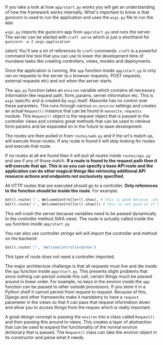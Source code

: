 If you take a look at how `app/start.py` works you will get an understanding of how the framework works internally. What's important to know is that gunicorn is used to run the application and uses the `wsgi.py` file to run the app.

`wsgi.py` imports the gunicorn app from `app/start.py` and runs the server. The server can be started with `craft serve` which is just a shorthand for `gunicorn -w 2 wsgi:application`

{alert} You'll see a lot of references to `craft` commands. `craft` is a powerful command line tool that you can use to lower the development time of mundane tasks like creating controllers, views, models and deployments.

Once the application is running, the `app` function inside `app/start.py` is only ran on requests to the server (e.x browser requests, POST requests, external requests etc) and not when the server starts.

The `app.py` function takes an `environ` variable which contains all necessary information like request path, form_params, server information etc. This is `wsgi` specific and is created by `wsgi` itself. Masonite has no control over these paramters. This runs through various `os.environ` settings and creates an actual `Request()` instance that can be found in `masonite.requests` module. This `Request()` object is the request object that is passed to the controller views and contains great methods that can be used to retrieve form params and be expanded on in the future to ease development.

The routes are then pulled in from `routes/web.py` and if the url's match up, will execute those routes. If any route is found it will stop looking for routes and execute that route. 

If no routes at all are found then it will pull all routes inside `routes/api.py` and see if any of those match. **If a route is found to the request path then it will execute that api. This is so you can specify a base API route and the application can do other magical things like retrieving additional API resource actions and endpoints not exclusively specified.**

All HTTP routes that are executed should go to a controller. **Only references to the function should be inside the route**. For example:

```python
Get().route('/', WelcomeController().show), # this is good because .show is a reference to the controller method and not called.
Get().route('/', WelcomeController().show()) # this is not good as it has called the route and will actually crash the server
```

This will crash the server because variables need to be passed dynamically to the controller method (AKA view). The route is actually called inside the `app` function inside `app/start.py`

You can also use controller strings will will import the controller and method on the backend:

```python
Get().route('/', 'WelcomeController@show')
```

This type of route does not need a controller imported.

The major architecture challenge is that all requests must live and die inside the `app` function inside `app/start.py`. This presents slight problems that since nothing can persist outside this call, certain things much be passed around in linear order. For example, no keys in the environ inside the `app` function can be passed to other outside processors. If you store it in a Python shelf it cannot persist from request to request. Because of this, Django and other frameworks make it mandatory to have a `request` parameter in the views so that it can pass that request information down and allow you to access things from the reques which is really important.

A great design concept is passing the `environ` into a class called `Request()` and then passing this around to views. This creates a layer of abstraction that can be used to expand the functionality of the normal environ dictionary that is passed. The `Request()` class can take the environ object in its constructor and parse what it needs.